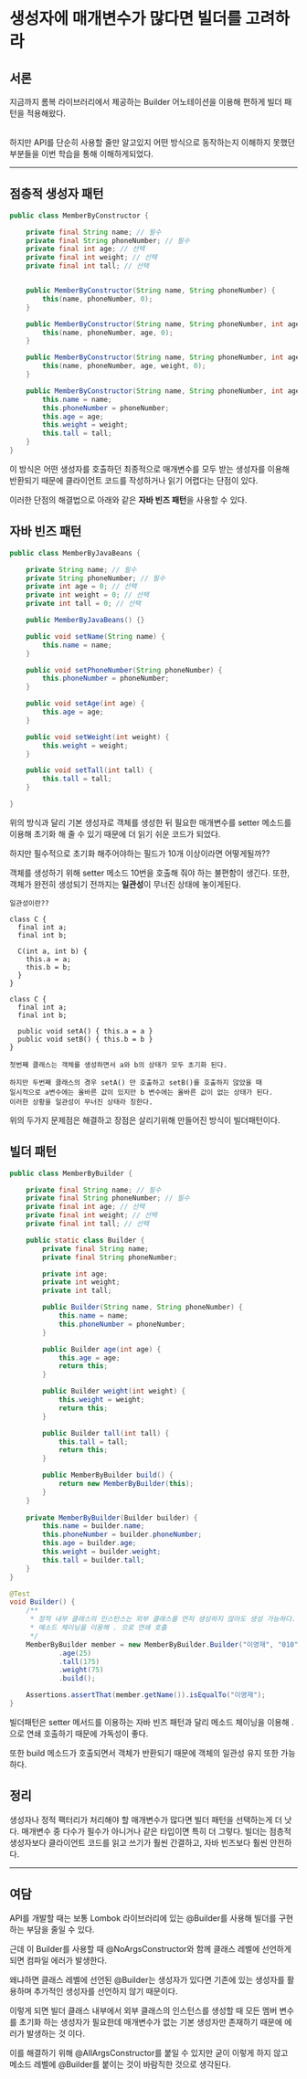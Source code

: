 
# 생성자에 매개변수가 많다면 빌더를 고려하라

## 서론
지금까지 롬복 라이브러리에서 제공하는 Builder 어노테이션을 이용해 편하게
빌더 패턴을 적용해왔다. <br></br>

하지만 API를 단순히 사용할 줄만 알고있지 어떤 방식으로 동작하는지 이해하지
못했던 부분들을 이번 학습을 통해 이해하게되었다.


- - - 

## 점층적 생성자 패턴

```java
public class MemberByConstructor {

    private final String name; // 필수
    private final String phoneNumber; // 필수
    private final int age; // 선택
    private final int weight; // 선택
    private final int tall; // 선택


    public MemberByConstructor(String name, String phoneNumber) {
        this(name, phoneNumber, 0);
    }

    public MemberByConstructor(String name, String phoneNumber, int age) {
        this(name, phoneNumber, age, 0);
    }

    public MemberByConstructor(String name, String phoneNumber, int age, int weight) {
        this(name, phoneNumber, age, weight, 0);
    }

    public MemberByConstructor(String name, String phoneNumber, int age, int weight, int tall) {
        this.name = name;
        this.phoneNumber = phoneNumber;
        this.age = age;
        this.weight = weight;
        this.tall = tall;
    }
}
```

이 방식은 어떤 생성자를 호출하던 최종적으로 매개변수를 모두 받는 생성자를 이용해 반환되기 때문에 
클라이언트 코드를 작성하거나 읽기 어렵다는 단점이 있다.

이러한 단점의 해결법으로 아래와 같은 **자바 빈즈 패턴**을 사용할 수 있다. 


## 자바 빈즈 패턴

```java
public class MemberByJavaBeans {

    private String name; // 필수
    private String phoneNumber; // 필수
    private int age = 0; // 선택
    private int weight = 0; // 선택
    private int tall = 0; // 선택

    public MemberByJavaBeans() {}

    public void setName(String name) {
        this.name = name;
    }

    public void setPhoneNumber(String phoneNumber) {
        this.phoneNumber = phoneNumber;
    }

    public void setAge(int age) {
        this.age = age;
    }

    public void setWeight(int weight) {
        this.weight = weight;
    }

    public void setTall(int tall) {
        this.tall = tall;
    }

}
```

위의 방식과 달리 기본 생성자로 객체를 생성한 뒤 필요한 매개변수를 setter 메소드를 이용해 초기화 해 줄 수 있기 때문에
더 읽기 쉬운 코드가 되었다.

하지만 필수적으로 초기화 해주어야하는 필드가 10개 이상이라면 어떻게될까??

객체를 생성하기 위해 setter 메소드 10번을 호출해 줘야 하는 불편함이 생긴다. 또한, 객체가 완전히 생성되기 전까지는 **일관성**이 무너진 상태에 놓이게된다. 

~~~
일관성이란??

class C {
  final int a;
  final int b;

  C(int a, int b) {
    this.a = a;
    this.b = b;
  }
}

class C {
  final int a;
  final int b;

  public void setA() { this.a = a }
  public void setB() { this.b = b }
}

첫번째 클래스는 객체를 생성하면서 a와 b의 상태가 모두 초기화 된다. 

하지만 두번째 클래스의 경우 setA() 만 호출하고 setB()를 호출하지 않았을 때 
일시적으로 a변수에는 올바른 값이 있지만 b 변수에는 올바른 값이 없는 상태가 된다.
이러한 상황을 일관성이 무너진 상태라 칭한다.
~~~

위의 두가지 문제점은 해결하고 장점은 살리기위해 만들어진 방식이 빌더패턴이다.


## 빌더 패턴

```java
public class MemberByBuilder {

    private final String name; // 필수
    private final String phoneNumber; // 필수
    private final int age; // 선택
    private final int weight; // 선택
    private final int tall; // 선택

    public static class Builder {
        private final String name;
        private final String phoneNumber;

        private int age;
        private int weight;
        private int tall;

        public Builder(String name, String phoneNumber) {
            this.name = name;
            this.phoneNumber = phoneNumber;
        }

        public Builder age(int age) {
            this.age = age;
            return this;
        }

        public Builder weight(int weight) {
            this.weight = weight;
            return this;
        }

        public Builder tall(int tall) {
            this.tall = tall;
            return this;
        }

        public MemberByBuilder build() {
            return new MemberByBuilder(this);
        }
    }
    
    private MemberByBuilder(Builder builder) {
        this.name = builder.name;
        this.phoneNumber = builder.phoneNumber;
        this.age = builder.age;
        this.weight = builder.weight;
        this.tall = builder.tall;
    }
}
```

``` java
@Test
void Builder() {
    /**
     * 정적 내부 클래스의 인스턴스는 외부 클래스를 먼저 생성하지 않아도 생성 가능하다. (Java의 정석 408p)
     * 메소드 체이닝을 이용해 . 으로 연쇄 호출
     */
    MemberByBuilder member = new MemberByBuilder.Builder("이영재", "010")
            .age(25)
            .tall(175)
            .weight(75)
            .build();

    Assertions.assertThat(member.getName()).isEqualTo("이영재");
}
```

빌더패턴은 setter 메서드를 이용하는 자바 빈즈 패턴과 달리 메소드 체이닝을 이용해
.으로 연쇄 호출하기 때문에 가독성이 좋다.

또한 build 메소드가 호출되면서 객체가 반환되기 때문에 객체의 일관성 유지 또한 가능하다.


## 정리

생성자나 정적 팩터리가 처리해야 할 매개변수가 많다면 빌더 패턴을 선택하는게 더 낫다.
매개변수 중 다수가 필수가 아니거나 같은 타입이면 특히 더 그렇다.
빌더는 점층적 생성자보다 클라이언트 코드를 읽고 쓰기가 훨씬 간결하고, 자바 빈즈보다
훨씬 안전하다.


---
## 여담
API를 개발할 때는 보통 Lombok 라이브러리에 있는 @Builder를 사용해 빌더를 구현하는 부담을 줄일 수 있다.

근데 이 Builder를 사용할 때 @NoArgsConstructor와 함께 클래스 레벨에 선언하게 되면 컴파일 에러가 발생한다.

왜냐하면 클래스 레벨에 선언된 @Builder는 생성자가 있다면 기존에 있는 생성자를 활용하며 추가적인 생성자를 선언하지 않기 때문이다.

이렇게 되면 빌더 클래스 내부에서 외부 클래스의 인스턴스를 생성할 때 모든 멤버 변수를 초기화 하는 생성자가 필요한데 매개변수가 없는
기본 생성자만 존재하기 때문에 에러가 발생하는 것 이다.

이를 해결하기 위해 @AllArgsConstructor를 붙일 수 있지만 굳이 이렇게 하지 않고 메소드 레벨에 @Builder를 붙이는 것이 바람직한 것으로 생각된다.
